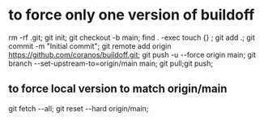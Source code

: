 # to force only one version of buildoff

rm -rf .git;
git init;
git checkout -b main;
find . -exec touch {} \;
git add .;
git commit -m "Initial commit";
git remote add origin https://github.com/coranos/buildoff.git;
git push -u --force origin main;
git branch --set-upstream-to=origin/main main;
git pull;git push;

## to force local version to match origin/main

git fetch --all;
git reset --hard origin/main;
